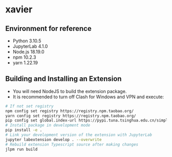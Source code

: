 
# xavier

## Environment for reference

- Python 3.10.5
- JupyterLab 4.1.0
- Node.js 18.19.0
- npm 10.2.3
- yarn 1.22.19

## Building and Installing an Extension

- You will need NodeJS to build the extension package.
- It is recommended to turn off Clash for Windows and VPN and execute:

```bash
# If not set registry
npm config set registry https://registry.npm.taobao.org/
yarn config set registry https://registry.npm.taobao.org/
pip config set global.index-url https://pypi.tuna.tsinghua.edu.cn/simple
# Install package in development mode
pip install -e .
# Link your development version of the extension with JupyterLab
jupyter labextension develop . --overwrite
# Rebuild extension Typescript source after making changes
jlpm run build
```